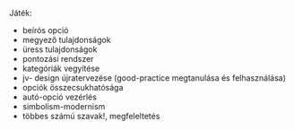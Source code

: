 Játék:
* beírós opció
* megyező tulajdonságok
* üress tulajdonságok
* pontozási rendszer
* kategóriák vegyítése
* jv- design újratervezése (good-practice megtanulása és felhasználása)
* opciók összecsukhatósága
* autó-opció vezérlés
* simbolism-modernism
* többes számú szavak!, megfeleltetés
